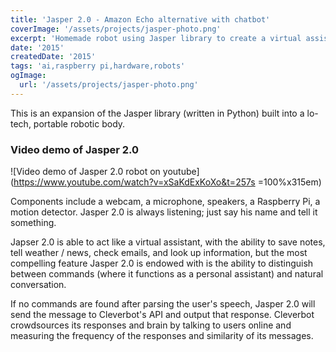 ```yaml
---
title: 'Jasper 2.0 - Amazon Echo alternative with chatbot'
coverImage: '/assets/projects/jasper-photo.png'
excerpt: 'Homemade robot using Jasper library to create a virtual assistant that can converse naturally through crowd-sourced messages (Cleverbot)'
date: '2015'
createdDate: '2015'
tags: 'ai,raspberry pi,hardware,robots'
ogImage:
  url: '/assets/projects/jasper-photo.png'
---
```


This is an expansion of the Jasper library (written in Python) built into a lo-tech, portable robotic body. 

### Video demo of Jasper 2.0

![Video demo of Jasper 2.0 robot on youtube](https://www.youtube.com/watch?v=xSaKdExKoXo&t=257s =100%x315em)


Components include a webcam, a microphone, speakers, a Raspberry Pi, a motion detector. Jasper 2.0 is always listening; just say his name and tell it something. 

Japser 2.0 is able to act like a virtual assistant, with the ability to save notes, tell weather / news, check emails, and look up information, but the most compelling feature Jasper 2.0 is endowed with is the ability to distinguish between commands (where it functions as a personal assistant) and natural conversation.

If no commands are found after parsing the user's speech, Jasper 2.0 will send the message to Cleverbot's API and output that response. Cleverbot crowdsources its responses and brain by talking to users online and measuring the frequency of the responses and similarity of its messages.